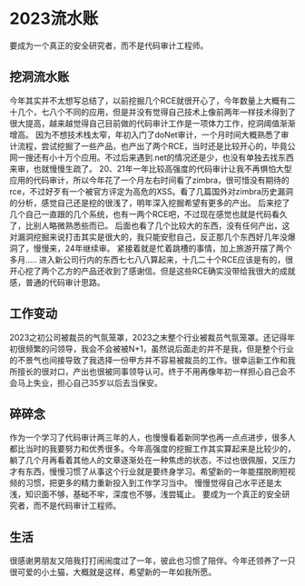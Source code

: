 # 2023流水账
要成为一个真正的安全研究者，而不是代码审计工程师。

## 挖洞流水账
今年其实并不太想写总结了，以前挖掘几个RCE就很开心了，今年数量上大概有二十几个，七八个不同的应用，但是并没有觉得自己技术上像前两年一样技术得到了很大提高，越来越觉得自己目前做的代码审计工作是一项体力工作，挖洞阈值渐渐增高。
因为不想技术栈太窄，年初入门了doNet审计，一个月时间大概熟悉了审计流程，尝试挖掘了一些产品，也产出了两个RCE，当时还是比较开心的，毕竟公网一搜还有小十万个应用。不过后来遇到.net的情况还是少，也没有单独去找东西来审，也就慢慢生疏了。
20、21年一年比较高强度的代码审计让我不再惧怕大型应用的代码审计，所以今年花了一个月左右时间看了zimbra，很可惜没有期待的rce，不过好歹有一个被官方评定为高危的XSS。看了几篇国外对zimbra历史漏洞的分析，感觉自己还是挖的很浅了，明年深入挖掘希望有更多的产出。
后来挖了几个自己一直跟的几个系统，也有一两个RCE吧，不过现在感觉也就是代码看久了，比别人略微熟悉些而已。
后面也看了几个比较大的东西，没有任何产出，这对漏洞挖掘来说打击其实是很大的，我只能安慰自己，反正那几个东西好几年没爆洞了，慢慢来，24年继续审。
紧接着就是忙着跳槽的事情，加上旅游开摆了两个多月.....
进入新公司行内的东西七七八八算起来，十几二十个RCE应该是有的，很开心挖了两个乙方的产品还收到了感谢信。但是这些RCE确实没带给我很大的成就感，普通的代码审计思路。
## 工作变动
2023之初公司被裁员的气氛笼罩，2023之末整个行业被裁员气氛笼罩。还记得年初很频繁的问领导，我会不会被被N+1，虽然说后面走的并不是我，但是整个行业的不景气也间接导致了我选择一份甲方并不容易被裁员的工作。很幸运新工作和我所擅长的很对口，产出也很被同事领导认可。终于不用再像年初一样担心自己会不会马上失业，担心自己35岁以后去当保安。
## 碎碎念
作为一个学习了代码审计两三年的人，也慢慢看着新同学也再一点点进步，很多人都比当时的我要努力和优秀很多。今年高强度的挖掘工作其实算起来是比较少的，躺了几个月再看着其他人的文章逐渐处在一种焦虑的状态，不过也很佩服，又压力才有东西，慢慢习惯了从事这个行业就是要终身学习。希望新的一年能摆脱刷短视频的习惯，把更多的精力重新投入到工作学习当中。
慢慢觉得自己水平还是太浅，知识面不够，基础不牢，深度也不够，浅尝辄止。
要成为一个真正的安全研究者，而不是代码审计工程师。
## 生活
很感谢男朋友又陪我打打闹闹度过了一年，彼此也习惯了陪伴。今年还领养了一只很可爱的小土猫，大概就是这样，希望新的一年如我所愿。
